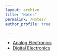```yaml
---
layout: archive
title: "Notes"
permalink: /Notes/
author_profile: true

---
```


<ul>  
<li><a href="/Notes/EC/Analog_Electronics.pdf"  type="application/pdf">Analog Electronics</a></li>
<li><a href="/notes/EC/digital%20intigrated%20circult.pdf"  type="application/pdf">Digital Electronics</a></li>
</ul>
   
